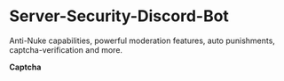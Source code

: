 # Server-Security-Discord-Bot
Anti-Nuke capabilities, powerful moderation features, auto punishments, captcha-verification and more.


**Captcha**

